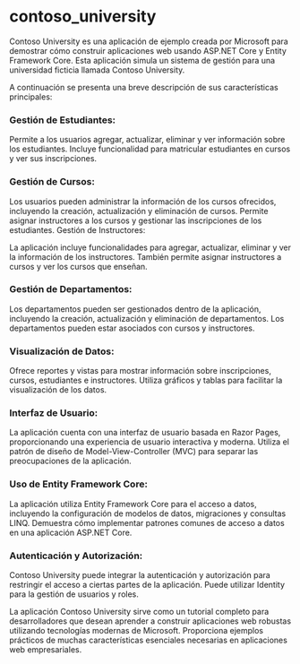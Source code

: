 # contoso_university
Contoso University es una aplicación de ejemplo creada por Microsoft para demostrar cómo construir aplicaciones web usando ASP.NET Core y Entity Framework Core. Esta aplicación simula un sistema de gestión para una universidad ficticia llamada Contoso University. 

A continuación se presenta una breve descripción de sus características principales:

### Gestión de Estudiantes:
Permite a los usuarios agregar, actualizar, eliminar y ver información sobre los estudiantes.
Incluye funcionalidad para matricular estudiantes en cursos y ver sus inscripciones.

### Gestión de Cursos:
Los usuarios pueden administrar la información de los cursos ofrecidos, incluyendo la creación, actualización y eliminación de cursos.
Permite asignar instructores a los cursos y gestionar las inscripciones de los estudiantes.
Gestión de Instructores:

La aplicación incluye funcionalidades para agregar, actualizar, eliminar y ver la información de los instructores.
También permite asignar instructores a cursos y ver los cursos que enseñan.

### Gestión de Departamentos:
Los departamentos pueden ser gestionados dentro de la aplicación, incluyendo la creación, actualización y eliminación de departamentos.
Los departamentos pueden estar asociados con cursos y instructores.

### Visualización de Datos:
Ofrece reportes y vistas para mostrar información sobre inscripciones, cursos, estudiantes e instructores.
Utiliza gráficos y tablas para facilitar la visualización de los datos.

### Interfaz de Usuario:
La aplicación cuenta con una interfaz de usuario basada en Razor Pages, proporcionando una experiencia de usuario interactiva y moderna.
Utiliza el patrón de diseño de Model-View-Controller (MVC) para separar las preocupaciones de la aplicación.

### Uso de Entity Framework Core:
La aplicación utiliza Entity Framework Core para el acceso a datos, incluyendo la configuración de modelos de datos, migraciones y consultas LINQ.
Demuestra cómo implementar patrones comunes de acceso a datos en una aplicación ASP.NET Core.

### Autenticación y Autorización:
Contoso University puede integrar la autenticación y autorización para restringir el acceso a ciertas partes de la aplicación.
Puede utilizar Identity para la gestión de usuarios y roles.

La aplicación Contoso University sirve como un tutorial completo para desarrolladores que desean aprender a construir aplicaciones web robustas utilizando tecnologías modernas de Microsoft. Proporciona ejemplos prácticos de muchas características esenciales necesarias en aplicaciones web empresariales.
